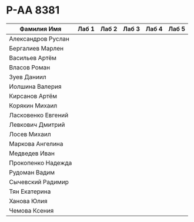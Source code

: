 # P-AA 8381
|Фамилия Имя|Лаб 1|Лаб 2|Лаб 3|Лаб 4|Лаб 5|
|-|-|-|-|-|-|
|Александров Руслан|
|Бергалиев Марлен|
|Васильев Артём|
|Власов Роман|
|Зуев Даниил|
|Иолшина Валерия|
|Кирсанов Артём|
|Корякин Михаил|
|Ласковенко Евгений|
|Левкович Дмитрий|
|Лосев Михаил|
|Маркова Ангелина|
|Медведев Иван|
|Прокопенко Надежда|
|Рудоман Вадим|
|Сычевский Радимир|
|Тян Екатерина|
|Ханова Юлия|
|Чемова Ксения|
